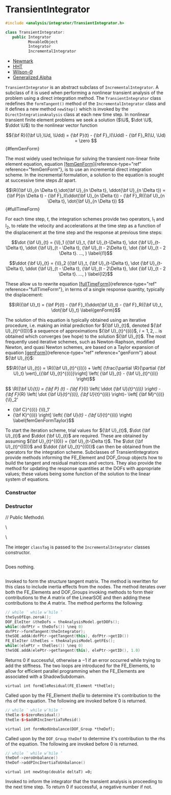 # TransientIntegrator 

```cpp
#include <analysis/integrator/TransientIntegrator.h>

class TransientIntegrator: 
   public Integrator
          MovableObject
          Integrator
          IncrementalIntegrator
```

- [Newmark](Newmark)
- [HHT](HHT)
- [Wilson-$\Theta$](WilsonTheta)
- [Generalized Alpha](GeneralizedAlpha)

`TransientIntegrator` is an abstract subclass of `IncrementalIntegrator`. 
A subclass of it is used when performing a nonlinear transient analysis of
the problem using a direct integration method. The `TransientIntegrator`
class redefines the `formTangent()` method of the `IncrementalIntegrator`
class and it defines a new method `newStep()` which is invoked by the
`DirectIntegrationAnalysis` class at each new time step.
In nonlinear transient finite element problems we seek a solution ($\U$, $\dot \U$, $\ddot \U$) to the nonlinear vector function

$${\bf R}({\bf U},\Ud, \Udd) = {\bf P}(t) - {\bf F}_I(\Udd) - {\bf F}_R(\U, \Ud) = \zero
$$
{#femGenForm}

The most widely used technique for solving the transient non-linear
finite element equation,
equation [\[femGenForm\]](#femGenForm){reference-type="ref"
reference="femGenForm"}, is to use an incremental direct integration
scheme. In the incremental formulation, a solution to the equation is
sought at successive time steps $\Delta
t$ apart.

$$\R({\bf U}_{n \Delta t},\dot{\bf U}_{n \Delta t}, \ddot{\bf U}_{n \Delta t}) = {\bf P}(n \Delta t) -
{\bf F}_I(\ddot{\bf U}_{n \Delta t}) - {\bf F}_R({\bf U}_{n \Delta t}, \dot{\bf U}_{n \Delta t})
$$
{#fullTimeForm}

For each time step, $t$, the integration schemes provide two operators,
$\operatorname{I}_1$ and $\operatorname{I}_2$, to relate the velocity and accelerations at the time
step as a function of the displacement at the time step and the response
at previous time steps:

$$\dot {\bf U}_{t} = {\I}_1 ({\bf U}_t, {\bf U}_{t-\Delta t}, \dot {\bf U}_{t-\Delta t},
\ddot {\bf U}_{t - \Delta t}, {\bf U}_{t - 2\Delta t}, \dot {\bf U}_{t - 2 \Delta t}. ..., )
\label{I1}$$

$$\ddot {\bf U}_{t} = {\I}_2 ({\bf U}_t, {\bf U}_{t-\Delta t}, \dot {\bf U}_{t-\Delta t},
\ddot {\bf U}_{t - \Delta t}, {\bf U}_{t - 2\Delta t}, \dot {\bf U}_{t - 2 \Delta t}. ..., )
\label{I2}$$

These allow us to rewrite
equation [\[fullTimeForm\]](#fullTimeForm){reference-type="ref"
reference="fullTimeForm"}, in terms of a single response quantity,
typically the displacement:

$$\R({\bf U}_t) = {\bf P}(t) - {\bf F}_I(\ddot{\bf U}_t) - {\bf F}_R({\bf U}_t, \dot{\bf U}_t)
\label{genForm}$$

The solution of this equation is typically obtained using an iterative
procedure, i.e. making an initial prediction for ${\bf U}_{t}$, denoted
${\bf U}_{t}^{(0)}$ a sequence of approximations ${\bf U}_{t}^{(i)}$, $i=1,2, ..$
is obtained which converges (we hope) to the solution ${\bf U}_{t}$. The most
frequently used iterative schemes, such as Newton-Raphson, modified
Newton, and quasi Newton schemes, are based on a Taylor expansion of
equation [\[genForm\]](#genForm){reference-type="ref"
reference="genForm"} about ${\bf U}_{t}$:

$$\R({\bf U}_{t}) = 
\R({\bf U}_{t}^{(i)}) +
\left[ {\frac{\partial \R}{\partial {\bf U}_t} \vert}_{{\bf U}_{t}^{(i)}}\right]
\left( {\bf U}_{t} - {\bf U}_{t}^{(i)} \right)$$

$$
\R({\bf U}_{t}) = {\bf P} (t) - {\bf F}_{I} \left( \ddot {\bf U}_{t}^{(i)} \right) - {\bf F}_{R} \left( \dot {\bf U}_{t}^{(i)}, {\bf U}_{t}^{(i)} \right)- \left[
   {\bf M}^{(i)} {\I}_2'
+  {\bf C}^{(i)} {\I}_1'
+ {\bf K}^{(i)}  \right]
 \left( {\bf U}_{t} - {\bf U}_{t}^{(i)} \right)
\label{femGenFormTaylor}$$

To start the iteration scheme, trial values for ${\bf U}_{t}$, $\dot
{\bf U}_{t}$ and $\ddot {\bf U}_{t}$ are required. These are obtained by assuming
${\bf U}_{t}^{(0)} = {\bf U}_{t-\Delta t}$. The $\dot {\bf U}_{t}^{(0)}$ and
$\ddot {\bf U}_{t}^{(0)}$ can then be obtained from the operators for the
integration scheme.
Subclasses of TransientIntegrators provide methods informing the
FE_Element and DOF_Group objects how to build the tangent and residual
matrices and vectors. They also provide the method for updating the
response quantities at the DOFs with appropriate values; these values
being some function of the solution to the linear system of equations.

### Constructor


### Destructor


// Public Methods\

\

\


The integer `classTag` is passed to the `IncrementalIntegrator` classes
constructor.

```cpp
```
Does nothing.

```cpp
```

Invoked to form the structure tangent matrix. The method is rewritten
for this class to include inertia effects from the nodes. The method
iterates over both the FE_Elements and DOF_Groups invoking methods to
form their contributions to the $A$ matrix of the LinearSOE and then
adding these contributions to the $A$ matrix. The method performs the
following:

```cpp
// while ̄ while w̄hile ̄ 
theSysOfEqn.zeroA();
DOF_EleIter &theDofs = theAnalysisModel.getDOFs();
while((dofPtr = theDofs()) \neq 0)
dofPtr->formTangent(theIntegrator);
theSOE.addA(dofPtr->getTangent(this), dofPtr->getID())
FE_EleIter &theEles = theAnalysisModel.getFEs();
while((elePtr = theEles()) \neq 0)
theSOE.addA(elePtr->getTangent(this), elePtr->getID(), 1.0)
```

Returns $0$ if successful, otherwise a $-1$ if an error occurred while
trying to add the stiffness. The two loops are introduced for the
FE_Elements, to allow for efficient parallel programming when the
FE_Elements are associated with a ShadowSubdomain.

```{.cpp}
virtual int formEleResidual(FE_Element *theEle);
```

Called upon by the FE_Element *theEle* to determine it's contribution to
the rhs of the equation. The following are invoked before $0$ is
returned.

```cpp
// while ̄ while w̄hile ̄ 
theEle-$>$zeroResidual()
theEle-$>$addRIncInertiaToResid()
```


```{.cpp}
virtual int formNodUnbalance(DOF_Group *theDof);
```

Called upon by the `DOF_Group` `theDof` to determine it's contribution to
the rhs of the equation. The following are invoked before $0$ is
returned.

```cpp
// while ̄ while w̄hile ̄ 
theDof->zeroUnbalance()
theDof->addPIncInertiaToUnbalance()
```


```{.cpp}
virtual int newStep(double deltaT) =0;
```

Invoked to inform the integrator that the transient analysis is
proceeding to the next time step. To return $0$ if successful, a
negative number if not.
